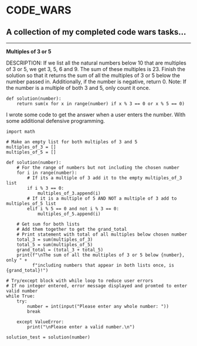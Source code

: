 # CODE_WARS
## A collection of my completed code wars tasks...

---

**Multiples of 3 or 5**

DESCRIPTION:
If we list all the natural numbers below 10 that are multiples of 3 or 5, we get 3, 5, 6 and 9. The sum of these multiples is 23.
Finish the solution so that it returns the sum of all the multiples of 3 or 5 below the number passed in.
Additionally, if the number is negative, return 0.
Note: If the number is a multiple of both 3 and 5, only count it once.

    def solution(number):
        return sum(x for x in range(number) if x % 3 == 0 or x % 5 == 0)

I wrote some code to get the answer when a user enters the number. 
With some additional defensive programming.

    import math

    # Make an empty list for both multiples of 3 and 5
    multiples_of_3 = []
    multiples_of_5 = []

    def solution(number):
        # For the range of numbers but not including the chosen number
        for i in range(number):
            # If its a multiple of 3 add it to the empty multiples_of_3 list 
            if i % 3 == 0:
                multiples_of_3.append(i)
            # If it is a multiple of 5 AND NOT a multiple of 3 add to multiples_of_5 list
            elif i % 5 == 0 and not i % 3 == 0:
                multiples_of_5.append(i)
    
        # Get sum for both lists
        # Add them together to get the grand_total
        # Print statement with total of all multiples below chosen number 
        total_3 = sum(multiples_of_3)
        total_5 = sum(multiples_of_5)
        grand_total = (total_3 + total_5)
        print(f"\nThe sum of all the multiples of 3 or 5 below {number}, only " +
              f"including numbers that appear in both lists once, is {grand_total}!")

    # Try/except block with while loop to reduce user errors
    # If no integer entered, error message displayed and promted to enter valid number
    while True:
        try:
            number = int(input("Please enter any whole number: "))
            break

        except ValueError:
            print("\nPlease enter a valid number.\n")

    solution_test = solution(number)
  
